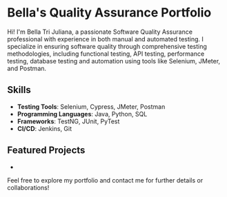 # Bella's Quality Assurance Portfolio

Hi! I'm Bella Tri Juliana, a passionate Software Quality Assurance professional with experience in both manual and automated testing. I specialize in ensuring software quality through comprehensive testing methodologies, including functional testing, API testing, performance testing, database testing and automation using tools like Selenium, JMeter, and Postman.

## Skills
- **Testing Tools**: Selenium, Cypress, JMeter, Postman
- **Programming Languages**: Java, Python, SQL
- **Frameworks**: TestNG, JUnit, PyTest
- **CI/CD**: Jenkins, Git

## Featured Projects
-

Feel free to explore my portfolio and contact me for further details or collaborations!
